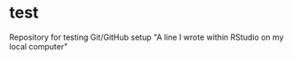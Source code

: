# test
Repository for testing Git/GitHub setup
"A line I wrote within RStudio on my local computer" 
